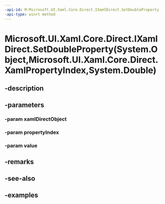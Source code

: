 ```yaml
---
-api-id: M:Microsoft.UI.Xaml.Core.Direct.IXamlDirect.SetDoubleProperty(System.Object,Microsoft.UI.Xaml.Core.Direct.XamlPropertyIndex,System.Double)
-api-type: winrt method
---
```


# Microsoft.UI.Xaml.Core.Direct.IXamlDirect.SetDoubleProperty(System.Object,Microsoft.UI.Xaml.Core.Direct.XamlPropertyIndex,System.Double)

<!--
public void SetDoubleProperty (object xamlDirectObject, Microsoft.UI.Xaml.Core.Direct.XamlPropertyIndex propertyIndex, double value);
-->

## -description

## -parameters

### -param xamlDirectObject

### -param propertyIndex

### -param value

## -remarks

## -see-also

## -examples

